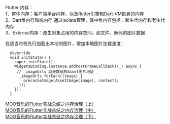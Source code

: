  Flutter 内存： <br/>
1、整体内存：客户端平台内存、以及flutter引擎和Dart-VM自身的内存   <br/>
2、Dart堆内存和栈内存 通过isolate管理，其中堆内存包括：新生代内存和老生代内存  <br/>
3、External内存：原生对象占用的内存空间，如文件、解码的图片数据 <br/>

在适当时机先行加载出本地的图片，增加本地图片加载速度：
```
  @override
  void initState() {
    super.initState();
    WidgetsBinding.instance.addPostFrameCallback((_) async {
     // _imageUrls 就是数组的Asset图片地址
      _imageUrls.forEach((image) {
        precacheImage(AssetImage(image), context);
      });
    });
  }
```


 [ MOO音乐的Flutter实战总结之内存治理（上） ](https://mp.weixin.qq.com/s?__biz=MzI1NjEwMTM4OA==&mid=2651234187&idx=1&sn=a7db34b3bdce052634c8ef51bde4823f&chksm=f1d9e2e8c6ae6bfe4c06d8c1876f04b2d7d682fdb52496eb797a7977227cde565294385b41b5&scene=178&cur_album_id=1732072617630597123#rd) <br/>
 [  MOO音乐的Flutter实战总结之内存治理（中）](https://mp.weixin.qq.com/s?__biz=MzI1NjEwMTM4OA==&mid=2651234202&idx=1&sn=d845e4fdf5243ba9ba2c67662ae6781c&chksm=f1d9e2f9c6ae6befe1e4c29a5bad08fc08291848122aa1c862d9cb468df15ca0ffd93f919ad8&cur_album_id=1732072617630597123&scene=189#wechat_redirect)   <br/>
 [  MOO音乐的Flutter实战总结之内存治理（下） ](https://mp.weixin.qq.com/s?__biz=MzI1NjEwMTM4OA==&mid=2651234225&idx=1&sn=51c7a1fd32907f2be068530923b0a3a9&chksm=f1d9e2d2c6ae6bc490b5049976bf6dc9452cb34827ef86a7e60e14ec7ada34b3ee40175bc969&cur_album_id=1732072617630597123&scene=189#wechat_redirect)   <br/>
